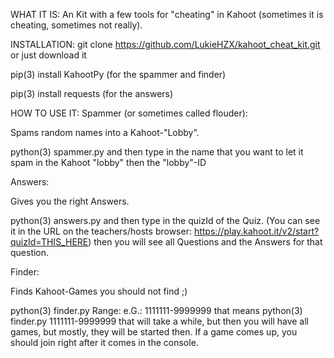 WHAT IT IS:
An Kit with a few tools for "cheating" in Kahoot (sometimes it is cheating, sometimes not really).


INSTALLATION:
git clone https://github.com/LukieHZX/kahoot_cheat_kit.git
or just download it

pip(3) install KahootPy (for the spammer and finder)

pip(3) install requests (for the answers)

HOW TO USE IT:
Spammer (or sometimes called flouder):

Spams random names into a Kahoot-"Lobby".

python(3) spammer.py
and then type in the name that you want to let it spam in the Kahoot "lobby"
then the "lobby"-ID


Answers:

Gives you the right Answers.

python(3) answers.py
and then type in the quizId of the Quiz. (You can see it in the URL on the teachers/hosts browser: https://play.kahoot.it/v2/start?quizId=THIS_HERE)
then you will see all Questions and the Answers for that question.


Finder:

Finds Kahoot-Games you should not find ;)

python(3) finder.py <RANGE>
Range:
    e.G.: 1111111-9999999
    that means python(3) finder.py 1111111-9999999
    that will take a while, but then you will have all games, but mostly, they will be started then. If a game comes up, you should join right after it comes in the console.
  
